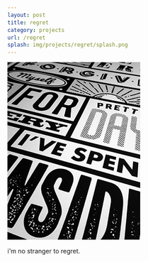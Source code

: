 ```yaml
---
layout: post
title: regret
category: projects
url: /regret
splash: img/projects/regret/splash.png
---
```


![regret-1](../img/projects/regret/regret-1.jpg)

i'm no stranger to regret.